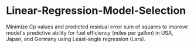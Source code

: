 # Linear-Regression-Model-Selection
Minimize Cp values and predicted residual error sum of squares to improve model's predictive ability for fuel efficiency (miles per gallon) in USA, Japan, and Germany using Least-angle regression (Lars).
